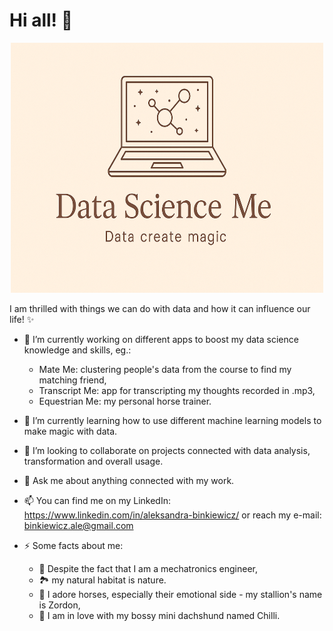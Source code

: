 # Hi all! 🧚

<p align="center">
  <img src="datascienceme.png" width="500" height="400">
</p>

I am thrilled with things we can do with data and how it can influence our life! ✨

- 🔭 I’m currently working on different apps to boost my data science knowledge and skills, eg.:
  - Mate Me: clustering people's data from the course to find my matching friend,
  - Transcript Me: app for transcripting my thoughts recorded in .mp3,
  - Equestrian Me: my personal horse trainer.
- 🌱 I’m currently learning how to use different machine learning models to make magic with data.
- 👯 I’m looking to collaborate on projects connected with data analysis, transformation and overall usage.
  
- 💬 Ask me about anything connected with my work.
- 📫 You can find me on my LinkedIn: https://www.linkedin.com/in/aleksandra-binkiewicz/ or reach my e-mail: binkiewicz.ale@gmail.com
- ⚡ Some facts about me:
  - 🤖 Despite the fact that I am a mechatronics engineer,
  - 🏞️ my natural habitat is nature.
  - 🐴 I adore horses, especially their emotional side - my stallion's name is Zordon,
  - 🐶 I am in love with my bossy mini dachshund named Chilli.
